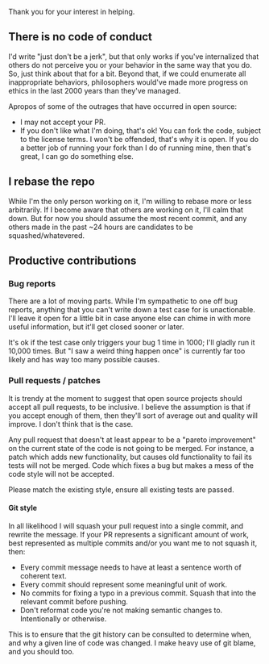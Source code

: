 Thank you for your interest in helping.

## There is no code of conduct

I'd write "just don't be a jerk", but that only works if you've
internalized that others do not perceive you or your behavior in the
same way that you do.  So, just think about that for a bit. Beyond
that, if we could enumerate all inappropriate behaviors, philosophers
would've made more progress on ethics in the last 2000 years than
they've managed.

Apropos of some of the outrages that have occurred in open source:

* I may not accept your PR.
* If you don't like what I'm doing, that's ok! You can fork the code,
  subject to the license terms. I won't be offended, that's why it is
  open. If you do a better job of running your fork than I do of
  running mine, then that's great, I can go do something else.

## I rebase the repo

While I'm the only person working on it, I'm willing to rebase more or
less arbitrarily. If I become aware that others are working on it,
I'll calm that down. But for now you should assume the most recent
commit, and any others made in the past ~24 hours are candidates to be
squashed/whatevered.

## Productive contributions

### Bug reports

There are a lot of moving parts. While I'm sympathetic to one off bug
reports, anything that you can't write down a test case for is
unactionable. I'll leave it open for a little bit in case anyone else
can chime in with more useful information, but it'll get closed sooner
or later.

It's ok if the test case only triggers your bug 1 time in 1000; I'll
gladly run it 10,000 times. But "I saw a weird thing happen once" is
currently far too likely and has way too many possible causes.

### Pull requests / patches

It is trendy at the moment to suggest that open source projects should
accept all pull requests, to be inclusive. I believe the assumption is
that if you accept enough of them, then they'll sort of average out
and quality will improve. I don't think that is the case.

Any pull request that doesn't at least appear to be a "pareto
improvement" on the current state of the code is not going to be
merged. For instance, a patch which adds new functionality, but causes
old functionality to fail its tests will not be merged. Code which
fixes a bug but makes a mess of the code style will not be accepted.

Please match the existing style, ensure all existing tests are passed.

#### Git style

In all likelihood I will squash your pull request into a single
commit, and rewrite the message. If your PR represents a significant
amount of work, best represented as multiple commits and/or you
want me to not squash it, then:

* Every commit message needs to have at least a sentence worth of coherent text.
* Every commit should represent some meaningful unit of work.
* No commits for fixing a typo in a previous commit. Squash that into
  the relevant commit before pushing.
* Don't reformat code you're not making semantic changes to. Intentionally or
  otherwise.

This is to ensure that the git history can be consulted to determine
when, and why a given line of code was changed. I make heavy use of
git blame, and you should too.
